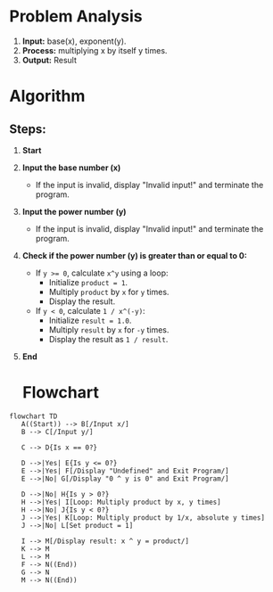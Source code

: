 # Problem Analysis
1. **Input:** base(x), exponent(y).
2. **Process:** multiplying x by itself y times.
3. **Output:** Result


# Algorithm
## Steps:
1. **Start**
2. **Input the base number (x)**
   - If the input is invalid, display "Invalid input!" and terminate the program.
3. **Input the power number (y)**
   - If the input is invalid, display "Invalid input!" and terminate the program.
4. **Check if the power number (y) is greater than or equal to 0:**
   - If `y >= 0`, calculate `x^y` using a loop:
     - Initialize `product = 1`.
     - Multiply `product` by `x` for `y` times.
     - Display the result.
   - If `y < 0`, calculate `1 / x^(-y)`:
     - Initialize `result = 1.0`.
     - Multiply `result` by `x` for `-y` times.
     - Display the result as `1 / result`.
5. **End**

   # Flowchart
 ```mermaid
flowchart TD
    A((Start)) --> B[/Input x/]
    B --> C[/Input y/]
    
    C --> D{Is x == 0?}
    
    D -->|Yes| E{Is y <= 0?}
    E -->|Yes| F[/Display "Undefined" and Exit Program/]
    E -->|No| G[/Display "0 ^ y is 0" and Exit Program/]
    
    D -->|No| H{Is y > 0?}
    H -->|Yes| I[Loop: Multiply product by x, y times]
    H -->|No| J{Is y < 0?}
    J -->|Yes| K[Loop: Multiply product by 1/x, absolute y times]
    J -->|No| L[Set product = 1]
    
    I --> M[/Display result: x ^ y = product/]
    K --> M
    L --> M
    F --> N((End))
    G --> N
    M --> N((End))

```

